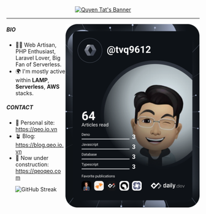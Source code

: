 <div align='center'>
  <a href="https://qeoqeo.com"><img src="https://i.imgur.com/xdIW7mm.png" alt="Quyen Tat's Banner"/></a>
  
  <!--![Qeo Profile Views](https://api.qeoqeo.com/profile-counter/)-->
</div>

---

<a href="https://app.daily.dev/tvq9612"><img align='right' src="https://github.com/tvqqq/tvqqq/blob/master/devcard.svg" width="350" alt="Quyen Tat's Dev Card"/></a>

##### BIO
- 👨‍💻 Web Artisan, PHP Enthusiast, Laravel Lover, Big Fan of Serverless.
- 🌍 I'm mostly active within **LAMP**, **Serverless**, **AWS** stacks.

##### CONTACT
- 🏡 Personal site: https://qeo.io.vn
- 🪴 Blog: https://blog.qeo.io.vn
- 🚧 Now under construction: https://qeoqeo.com

<div align='center'>
  
  ![GitHub Streak](https://streak-stats.demolab.com?user=tvqqq&theme=transparent&hide_border=true&card_width=300&ring=ffbd91&dates=FF7CBF&currStreakNum=FF9E5E&sideNums=FF9E5E&sideLabels=FFFFFF&currStreakLabel=FFFFFF&fire=FF9E5E&hide_longest_streak=true)
  
</div>

